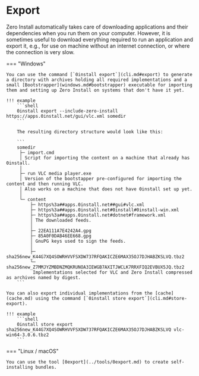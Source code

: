 # Export

Zero Install automatically takes care of downloading applications and their dependencies when you run them on your computer. However, it is sometimes useful to download everything required to run an application and export it, e.g., for use on machine without an internet connection, or where the connection is very slow.

=== "Windows"

    You can use the command [`0install export`](cli.md#export) to generate a directory with archives holding all required implementations and a small [Bootstrapper](windows.md#bootstrapper) executable for importing them and setting up Zero Install on systems that don't have it yet.

    !!! example
        ```shell
        0install export --include-zero-install https://apps.0install.net/gui/vlc.xml somedir
        ```

        The resulting directory structure would look like this:

        ```
        somedir
         ├─ import.cmd
         │ Script for importing the content on a machine that already has 0install.
         │
         ├─ run VLC media player.exe
         │ Version of the bootstapper pre-configured for importing the content and then running VLC.
         │ Also works on a machine that does not have 0install set up yet.
         │
         └─ content
             ├─ https%3a##apps.0install.net##gui#vlc.xml
             ├─ https%3a##apps.0install.net#0install#0install-win.xml
             ├─ https%3a##apps.0install.net#dotnet#framework.xml
             │ The downloaded feeds.
             │
             ├─ 22EA111A7E4242A4.gpg
             ├─ 85A0F0DAB46EE668.gpg
             │ GnuPG keys used to sign the feeds.
             │
             ├─ sha256new_K44G7XQ4SOWRHVVFSXDW737RFQAKICZE6MAX35OJ7DJHABZKSLVQ.tbz2
             └─ sha256new_Z7MMJYZMBDNZMQKRUNOA3IEWGB7AXITJWCLK7RRXFIQ2EVBUX5JQ.tbz2
              Implementations selected for VLC and Zero Install compressed as archives named by digest.
        ```

    You can also export individual implementations from the [cache](cache.md) using the command [`0install store export`](cli.md#store-export).

    !!! example
        ```shell
        0install store export sha256new_K44G7XQ4SOWRHVVFSXDW737RFQAKICZE6MAX35OJ7DJHABZKSLVQ vlc-win64-3.0.6.tbz2
        ```

=== "Linux / macOS"

    You can use the tool [0export](../tools/0export.md) to create self-installing bundles.
    
